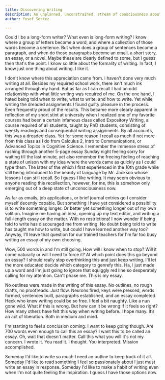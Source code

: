 ```yaml
---
title: Discovering Writing
description: An unplanned, unconstrained, stream of consciousness about my feelings towards writing.
author: Yosef Serkez

---
```

Could I be a long-form writer? What even is long-form writing? I know where a group of letters become a word, and where a collection of those words become a sentence. But when does a group of sentences become a paragraph, and when do those paragraphs become an email, a short story, an essay, or a novel. Maybe these are clearly defined to some, but I guess then that's the point. I know so little about the formality of writing. In fact, I know just one thing about writing. I like it.

I don't know where this appreciation came from. I haven't done very much writing at all. Besides my required school work, there isn't much ink arranged through my hand. But as far as I can recall I had an odd relationship with what little writing was required of me. On the one hand, I hated being told when to write, what to write, and how to write. Yet while writing the dreaded assignments I found guilty pleasure in the process. Even frequently proud of the results. This became more clearly apparent in reflection of my short stint at university when I realized one of my favorite courses had been a certain infamous class called Expository Writing, a course required of all students, taught by PhD students, consisting of weekly readings and consequential writing assignments. By all accounts, this was a dreaded class. Yet for some reason I recall as much if not more from this class as I do from Calculus 2, Intro to Communications, or Advanced Topics in Cognitive Science. I remember the immense stress of rushing through another 5-page essay Sunday night feeling sorry for waiting till the last minute, yet also remember the freeing feeling of reaching a state of unison with my idea where the words came as quickly as I could type them. The latter of the which I first experienced in the 10th grade while still being introduced to the beauty of language by Mr. Jackson whose lessons I can still recall. So I guess I like writing. It may seem obvious to anyone reading this recollection, however, for me, this is somehow only emerging out of a deep state of unconsciousness now.

As far as emails, job applications, or brief journal entries go I consider myself decently capable. But something I have yet considered a possibility is to write something longer. Or better yet something longer out of my own volition. Imagine me having an idea, opening up my text editor, and writing a full-length essay on the matter. With no restrictions! I now wonder if being told to write has discouraged me from writing. No doubt being told to write has taught me how to write, but could I have learned another way too? Anyway, I'll leave that question for our trained teachers for I'm far too busy writing an essay of my own choosing.

Wow, 500 words in and I'm still going. How will I know when to stop? Will it come naturally or will I need to force it? At which point does this go beyond an essay? I should really stop overthinking this and just keep writing. I'll let the more educated decide which category to genrefy this. Ha, I just made up a word and I'm just going to ignore that squiggly red line so desperately calling for my attention. Can't phase me. This is my essay.

No outlines were made in the writing of this essay. No outlines, no rough drafts, no proofreads. Just flow. Neurons fired, keys were pressed, words formed, sentences built, paragraphs established, and an essay completed. Heck who knew writing could be so free. I feel a bit naughty. Like a nun gone wild. What if this is wrong. But how can it be wrong if it feels so right? How many others have felt this way when writing before. I hope many. It’s an act of liberation. Both in medium and mind.

I'm starting to feel a conclusion coming. I want to keep going though. Are 700 words even enough to call this an essay? I want this to be called an essay. Oh, wait that doesn't matter. Call this what you will it's not my concern. I wrote it. You read it. I thought. You interpreted. Mission accomplished.

Someday I'd like to write so much I need an outline to keep track of it all. Someday I'd like to read something I feel so passionately about I just must write an essay in response. Someday I'd like to make a habit of writing even when I'm not quite feeling the inspiration. I guess I have those options now.
